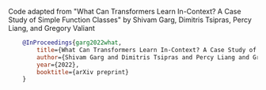 Code adapted from "What Can Transformers Learn In-Context? A Case Study of Simple Function Classes" by Shivam Garg, Dimitris Tsipras, Percy Liang, and Gregory Valiant

```bibtex
    @InProceedings{garg2022what,
        title={What Can Transformers Learn In-Context? A Case Study of Simple Function Classes},
        author={Shivam Garg and Dimitris Tsipras and Percy Liang and Gregory Valiant},
        year={2022},
        booktitle={arXiv preprint}
    }
```

